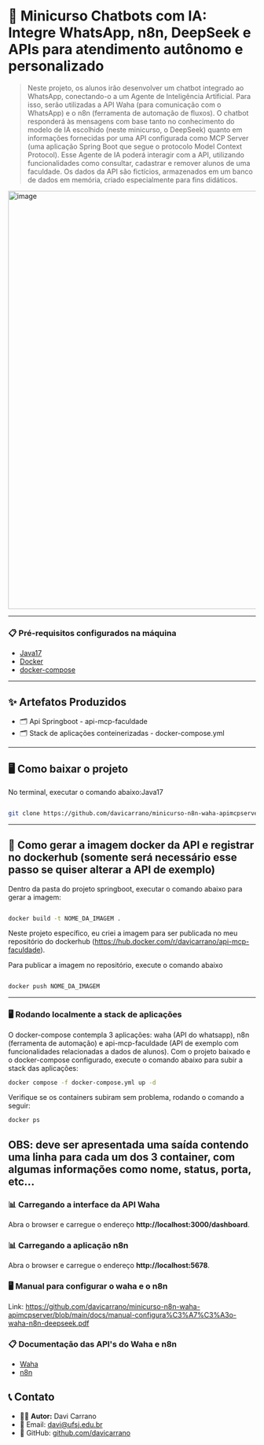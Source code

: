 # 🚀 Minicurso Chatbots com IA: Integre WhatsApp, n8n, DeepSeek e APIs para atendimento autônomo e personalizado
> Neste projeto, os alunos irão desenvolver um chatbot integrado ao WhatsApp, conectando-o a um Agente de Inteligência Artificial. Para isso, serão utilizadas a API Waha (para comunicação com o WhatsApp) e o n8n (ferramenta de automação de fluxos).
> O chatbot responderá às mensagens com base tanto no conhecimento do modelo de IA escolhido (neste minicurso, o DeepSeek) quanto em informações fornecidas por uma API configurada como MCP Server (uma aplicação Spring Boot que segue o protocolo Model Context Protocol).
> Esse Agente de IA poderá interagir com a API, utilizando funcionalidades como consultar, cadastrar e remover alunos de uma faculdade. Os dados da API são fictícios, armazenados em um banco de dados em memória, criado especialmente para fins didáticos.

<img width="1588" height="851" alt="image" src="https://github.com/user-attachments/assets/2fec2d28-05d5-41f8-989a-05179864b75e" />


---

### 📋 Pré-requisitos configurados na máquina
- [Java17](https://dev.to/alexjesustech/como-intalar-o-java-jdk-17-no-ubuntu-2204-19cm)
- [Docker](https://www.docker.com) 
- [docker-compose](https://docs.docker.com/compose/install/linux) 

---

## ✨ Artefatos Produzidos

- 🗂️ Api Springboot - api-mcp-faculdade
- 🗂️ Stack de aplicações conteinerizadas - docker-compose.yml

---

## 🖥️ Como baixar o projeto
No terminal, executar o comando abaixo:Java17
```bash

git clone https://github.com/davicarrano/minicurso-n8n-waha-apimcpserver.git

```
---


## 📡 Como gerar a imagem docker da API e registrar no dockerhub (somente será necessário esse passo se quiser alterar a API de exemplo)
Dentro da pasta do projeto springboot, executar o comando abaixo para gerar a imagem:
```bash

docker build -t NOME_DA_IMAGEM .

```
Neste projeto específico, eu criei a imagem para ser publicada no meu repositório do dockerhub (https://hub.docker.com/r/davicarrano/api-mcp-faculdade).

Para publicar a imagem no repositório, execute o comando abaixo
```bash

docker push NOME_DA_IMAGEM

```
---

### 🖥️ Rodando localmente a stack de aplicações

O docker-compose contempla 3 aplicações: waha (API do whatsapp), n8n (ferramenta de automação) e api-mcp-faculdade (API de exemplo com funcionalidades relacionadas a dados de alunos).
Com o projeto baixado e o docker-compose configurado, execute o comando abaixo para subir a stack das aplicações:

```bash
docker compose -f docker-compose.yml up -d

```

Verifique se os containers subiram sem problema, rodando o comando a seguir:
```bash
docker ps
```
OBS: deve ser apresentada uma saída contendo uma linha para cada um dos 3 container, com algumas informações como nome, status, porta, etc...
---


### 📊 Carregando a interface da API Waha

Abra o browser e carregue o endereço **http://localhost:3000/dashboard**.

### 📊 Carregando a aplicação n8n

Abra o browser e carregue o endereço **http://localhost:5678**.


### 🖥️ Manual para configurar o waha e o n8n
Link: https://github.com/davicarrano/minicurso-n8n-waha-apimcpserver/blob/main/docs/manual-configura%C3%A7%C3%A3o-waha-n8n-deepseek.pdf

### 📋 Documentação das API's do Waha e n8n
- [Waha](https://waha.devlike.pro/docs/how-to/)
- [n8n](https://docs.n8n.io/hosting/) 

## 📞 Contato

- 👨‍💻 **Autor:** Davi Carrano
- 📧 Email: [davi@ufsj.edu.br](mailto:davi@ufsj.edu.br)  
- 🐙 GitHub: [github.com/davicarrano](https://github.com/davicarrano)  
